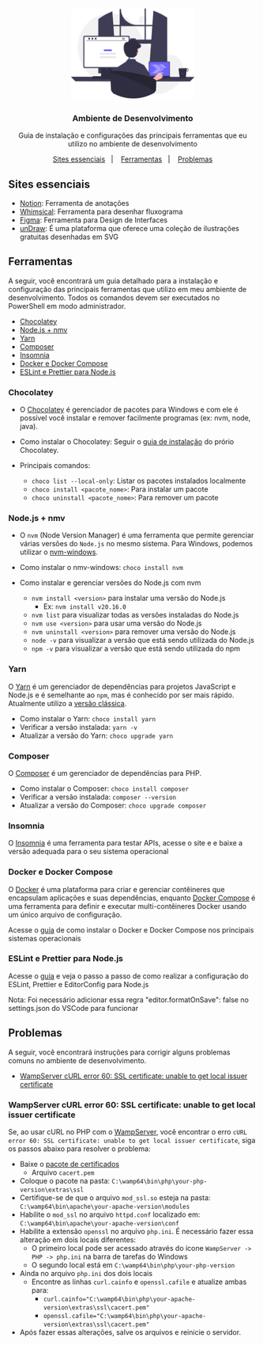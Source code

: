 <h1 align="center">
  <img alt="Logo" src=".github/undraw_programming.svg" width="250px" />
</h1>

<h3 align="center">
  Ambiente de Desenvolvimento
</h3>

<p align="center">Guia de instalação e configurações das principais ferramentas que eu utilizo no ambiente de desenvolvimento</p>

<p align="center">
  <a href="#sites-essenciais">Sites essenciais</a>&nbsp;&nbsp;&nbsp;|&nbsp;&nbsp;&nbsp;
  <a href="#ferramentas">Ferramentas</a>&nbsp;&nbsp;&nbsp;|&nbsp;&nbsp;&nbsp;
  <a href="#problemas">Problemas</a>
</p>

## Sites essenciais

- [Notion](https://www.notion.so): Ferramenta de anotações
- [Whimsical](https://whimsical.com): Ferramenta para desenhar fluxograma
- [Figma](https://www.figma.com): Ferramenta para Design de Interfaces
- [unDraw](https://undraw.co): É uma plataforma que oferece uma coleção de ilustrações gratuitas desenhadas em SVG

## Ferramentas

A seguir, você encontrará um guia detalhado para a instalação e configuração das principais ferramentas que utilizo em meu ambiente de desenvolvimento. Todos os comandos devem ser executados no PowerShell em modo administrador.

- <a href="#chocolatey">Chocolatey</a>
- <a href="#nodejs--nmv">Node.js + nmv</a>
- <a href="#yarn">Yarn</a>
- <a href="#composer">Composer</a>
- <a href="#insomnia">Insomnia</a>
- <a href="#docker-e-docker-compose">Docker e Docker Compose</a>
- <a href="#eslint-e-prettier-para-nodejs">ESLint e Prettier para Node.js</a>

### Chocolatey

- O [Chocolatey](https://chocolatey.org) é gerenciador de pacotes para Windows e com ele é possível você instalar e remover facilmente programas (ex: nvm, node, java).

- Como instalar o Chocolatey: Seguir o [guia de instalação](https://chocolatey.org/install) do prório Chocolatey.

- Principais comandos:
  - `choco list --local-only`: Listar os pacotes instalados localmente
  - `choco install <pacote_nome>`: Para instalar um pacote
  - `choco uninstall <pacote_nome>`: Para remover um pacote

### Node.js + nmv

- O `nvm` (Node Version Manager) é uma ferramenta que permite gerenciar várias versões do `Node.js` no mesmo sistema. Para Windows, podemos utilizar o [nvm-windows](https://github.com/coreybutler/nvm-windows).

- Como instalar o nmv-windows: `choco install nvm`

- Como instalar e gerenciar versões do Node.js com nvm
  - `nvm install <version>` para instalar uma versão do Node.js
    - Ex: `nvm install v20.16.0`
  - `nvm list` para visualizar todas as versões instaladas do Node.js
  - `nvm use <version>` para usar uma versão do Node.js
  - `nvm uninstall <version>` para remover uma versão do Node.js
  - `node -v` para visualizar a versão que está sendo utilizada do Node.js
  - `npm -v` para visualizar a versão que está sendo utilizada do npm

### Yarn

O [Yarn](https://yarnpkg.com) é um gerenciador de dependências para projetos JavaScript e Node.js e é semelhante ao `npm`, mas é conhecido por ser mais rápido. Atualmente utilizo a [versão clássica](https://classic.yarnpkg.com/en).

- Como instalar o Yarn: `choco install yarn`
- Verificar a versão instalada: `yarn -v`
- Atualizar a versão do Yarn: `choco upgrade yarn`

### Composer

O [Composer](https://getcomposer.org) é um gerenciador de dependências para PHP.

- Como instalar o Composer: `choco install composer`
- Verificar a versão instalada: `composer --version`
- Atualizar a versão do Composer: `choco upgrade composer`

### Insomnia

O [Insomnia](https://insomnia.rest) é uma ferramenta para testar APIs, acesse o site e e baixe a versão adequada para o seu sistema operacional

### Docker e Docker Compose

O [Docker](https://www.docker.com) é uma plataforma para criar e gerenciar contêineres que encapsulam aplicações e suas dependências, enquanto [Docker Compose](https://docs.docker.com/compose) é uma ferramenta para definir e executar multi-contêineres Docker usando um único arquivo de configuração.

Acesse o [guia](https://efficient-sloth-d85.notion.site/Docker-e-Docker-Compose-16771f2ceefe4a05a8c29df4ca49e97a) de como instalar o Docker e Docker Compose nos principais sistemas operacionais

### ESLint e Prettier para Node.js

Acesse o [guia](https://efficient-sloth-d85.notion.site/ESLint-e-Prettier-Trilha-Node-js-d3f3ef576e7f45dfbbde5c25fa662779) e veja o passo a passo de como realizar a configuração do ESLint, Prettier e EditorConfig para Node.js

Nota: Foi necessário adicionar essa regra "editor.formatOnSave": false no settings.json do VSCode para funcionar

## Problemas

A seguir, você encontrará instruções para corrigir alguns problemas comuns no ambiente de desenvolvimento.

- <a href="#wampserver-curl-error-60-ssl-certificate-unable-to-get-local-issuer-certificate">WampServer cURL error 60: SSL certificate: unable to get local issuer certificate</a>

### WampServer cURL error 60: SSL certificate: unable to get local issuer certificate

Se, ao usar cURL no PHP com o [WampServer](https://wampserver.aviatechno.net), você encontrar o erro `cURL error 60: SSL certificate: unable to get local issuer certificate`, siga os passos abaixo para resolver o problema:

- Baixe o [pacote de certificados](https://curl.se/docs/caextract.html)
  - Arquivo `cacert.pem`
- Coloque o pacote na pasta: `C:\wamp64\bin\php\your-php-version\extras\ssl`
- Certifique-se de que o arquivo `mod_ssl.so` esteja na pasta: `C:\wamp64\bin\apache\your-apache-version\modules`
- Habilite o `mod_ssl` no arquivo `httpd.conf` localizado em: `C:\wamp64\bin\apache\your-apache-version\conf`
- Habilite a extensão `openssl` no arquivo `php.ini`. É necessário fazer essa alteração em dois locais diferentes:
  - O primeiro local pode ser acessado através do ícone `WampServer -> PHP -> php.ini` na barra de tarefas do Windows
  - O segundo local está em `C:\wamp64\bin\php\your-php-version`
- Ainda no arquivo `php.ini` dos dois locais
  - Encontre as linhas `curl.cainfo` e `openssl.cafile` e atualize ambas para:
    - `curl.cainfo="C:\wamp64\bin\php\your-apache-version\extras\ssl\cacert.pem"`
    - `openssl.cafile="C:\wamp64\bin\php\your-apache-version\extras\ssl\cacert.pem"`
- Após fazer essas alterações, salve os arquivos e reinicie o servidor.